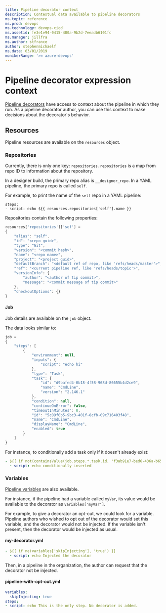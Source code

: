```yaml
---
title: Pipeline decorator context
description: Contextual data available to pipeline decorators
ms.topic: reference
ms.prod: devops
ms.technology: devops-cicd
ms.assetid: fe3e1e94-0415-400a-9b2d-7eeadb6101fc
ms.manager: jillfra
ms.author: stfrance
author: stephenmichaelf
ms.date: 03/01/2019
monikerRange: '>= azure-devops'
---
```


# Pipeline decorator expression context

[Pipeline decorators](add-pipeline-decorator.md) have access to context about the pipeline in which they run.
As a pipeline decorator author, you can use this context to make decisions about the decorator's behavior.

## Resources

Pipeline resources are available on the `resources` object.

### Repositories

Currently, there is only one key: `repositories`.
`repositories` is a map from repo ID to information about the repository.

In a designer build, the primary repo alias is `__designer_repo`.
In a YAML pipeline, the primary repo is called `self`.

For example, to print the name of the `self` repo in a YAML pipeline:
```
steps:
- script: echo ${{ resources.repositories['self'].name }}
```

Repositories contain the following properties:

```javascript
resources['repositories']['sef'] =
{
	"alias": "self",
	"id": "<repo guid>",
	"type": "Git",
	"version": "<commit hash>",
	"name": "<repo name>",
	"project": "<project guid>",
	"defaultBranch": "<default ref of repo, like 'refs/heads/master'>",
	"ref": "<current pipeline ref, like 'refs/heads/topic'>",
	"versionInfo": {
		"author": "<author of tip commit>",
		"message": "<commit message of tip commit>"
	},
	"checkoutOptions": {}
}
```


#### Job

Job details are available on the `job` object.

The data looks similar to:

```javascript
job = 
{
	"steps": [
		{
			"environment": null,
			"inputs": {
				"script": "echo hi"
			},
			"type": "Task",
			"task": {
				"id": "d9bafed4-0b18-4f58-968d-86655b4d2ce9",
				"name": "CmdLine",
				"version": "2.146.1"
			},
			"condition": null,
			"continueOnError": false,
			"timeoutInMinutes": 0,
			"id": "5c09f0b5-9bc3-401f-8cfb-09c716403f48",
			"name": "CmdLine",
			"displayName": "CmdLine",
			"enabled": true
		}
	]
}
```

For instance, to conditionally add a task only if it doesn't already exist:

```yaml
- ${{ if not(containsValue(job.steps.*.task.id, 'f3ab91e7-bed6-436a-b651-399a66fe6c2a')) }}
  - script: echo conditionally inserted
```

### Variables

[Pipeline variables](../../pipelines/process/variables.md) are also available.

For instance, if the pipeline had a variable called `myVar`, its value would be available to the decorator as `variables['myVar']`.

For example, to give a decorator an opt-out, we could look for a variable.
Pipeline authors who wished to opt out of the decorator would set this variable, and the decorator would not be injected.
If the variable isn't present, then the decorator would be injected as usual.

#### my-decorator.yml
```yaml
- ${{ if ne(variables['skipInjecting'], 'true') }}
  - script: echo Injected the decorator
```

Then, in a pipeline in the organization, the author can request that the decorator not be injected.

#### pipeline-with-opt-out.yml
```yaml
variables:
  skipInjecting: true
steps:
- script: echo This is the only step. No decorator is added.
```